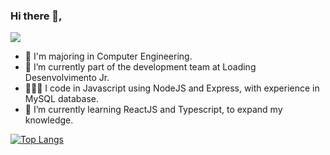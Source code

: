 ### Hi there 👋,

![](https://komarev.com/ghpvc/?username=RogVenancio)

- 📖 I'm majoring in Computer Engineering.
- 🔭 I’m currently part of the development team at Loading Desenvolvimento Jr.
- 👨🏽‍💻 I code in Javascript using NodeJS and Express, with experience in MySQL database.
- 🌱 I’m currently learning ReactJS and Typescript, to expand my knowledge.

[![Top Langs](https://github-readme-stats.vercel.app/api/top-langs/?username=anuraghazra&layout=compact&show_icons=true&theme=dark)](https://github.com/anuraghazra/github-readme-stats)


<!--
**RogVenancio/RogVenancio** is a ✨ _special_ ✨ repository because its `README.md` (this file) appears on your GitHub profile.

Here are some ideas to get you started:

- 🔭 I’m currently working on ...
- 🌱 I’m currently learning ...
- 👯 I’m looking to collaborate on ...
- 🤔 I’m looking for help with ...
- 💬 Ask me about ...
- 📫 How to reach me: ...
- 😄 Pronouns: ...
- ⚡ Fun fact: ...
-->

